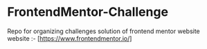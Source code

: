 # FrontendMentor-Challenge
Repo for organizing challenges solution of frontend mentor website  
website :- [https://www.frontendmentor.io/]
